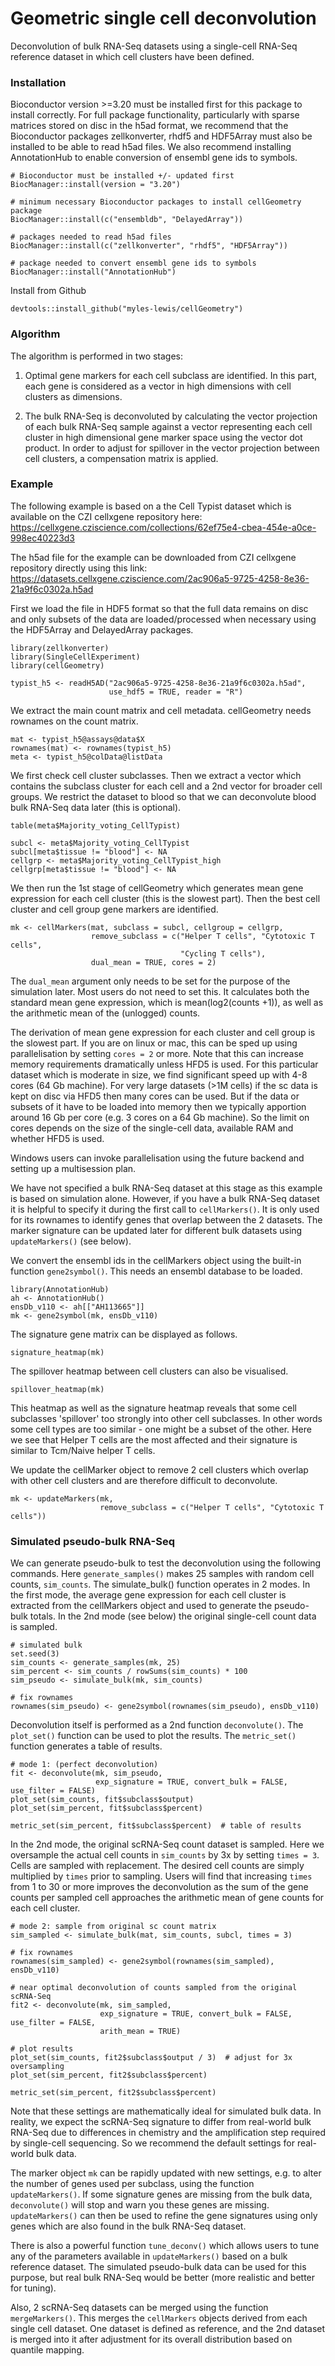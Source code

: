 # Geometric single cell deconvolution

Deconvolution of bulk RNA-Seq datasets using a single-cell RNA-Seq reference 
dataset in which cell clusters have been defined.

### Installation

Bioconductor version >=3.20 must be installed first for this package to install
correctly. For full package functionality, particularly with sparse matrices
stored on disc in the h5ad format, we recommend that the Bioconductor packages
zellkonverter, rhdf5 and HDF5Array must also be installed to be able to read
h5ad files. We also recommend installing AnnotationHub to enable conversion of
ensembl gene ids to symbols.

```
# Bioconductor must be installed +/- updated first
BiocManager::install(version = "3.20")

# minimum necessary Bioconductor packages to install cellGeometry package
BiocManager::install(c("ensembldb", "DelayedArray"))

# packages needed to read h5ad files
BiocManager::install(c("zellkonverter", "rhdf5", "HDF5Array"))

# package needed to convert ensembl gene ids to symbols
BiocManager::install("AnnotationHub")
```

Install from Github
```
devtools::install_github("myles-lewis/cellGeometry")
```

### Algorithm

The algorithm is performed in two stages:

1. Optimal gene markers for each cell subclass are identified. In this part,
each gene is considered as a vector in high dimensions with cell clusters as
dimensions.

2. The bulk RNA-Seq is deconvoluted by calculating the vector projection of each
bulk RNA-Seq sample against a vector representing each cell cluster in high
dimensional gene marker space using the vector dot product. In order to adjust
for spillover in the vector projection between cell clusters, a compensation
matrix is applied.

### Example

The following example is based on a the Cell Typist dataset which is available
on the CZI cellxgene repository here:
https://cellxgene.cziscience.com/collections/62ef75e4-cbea-454e-a0ce-998ec40223d3

The h5ad file for the example can be downloaded from CZI cellxgene repository
directly using this link:
https://datasets.cellxgene.cziscience.com/2ac906a5-9725-4258-8e36-21a9f6c0302a.h5ad

First we load the file in HDF5 format so that the full data remains on disc and
only subsets of the data are loaded/processed when necessary using the HDF5Array
and DelayedArray packages.

```
library(zellkonverter)
library(SingleCellExperiment)
library(cellGeometry)

typist_h5 <- readH5AD("2ac906a5-9725-4258-8e36-21a9f6c0302a.h5ad",
                      use_hdf5 = TRUE, reader = "R")
```

We extract the main count matrix and cell metadata. cellGeometry needs rownames
on the count matrix.

```
mat <- typist_h5@assays@data$X
rownames(mat) <- rownames(typist_h5)
meta <- typist_h5@colData@listData
```

We first check cell cluster subclasses. Then we extract a vector which contains
the subclass cluster for each cell and a 2nd vector for broader cell groups. We
restrict the dataset to blood so that we can deconvolute blood bulk
RNA-Seq data later (this is optional).

```
table(meta$Majority_voting_CellTypist)

subcl <- meta$Majority_voting_CellTypist
subcl[meta$tissue != "blood"] <- NA
cellgrp <- meta$Majority_voting_CellTypist_high
cellgrp[meta$tissue != "blood"] <- NA
```

We then run the 1st stage of cellGeometry which generates mean gene expression
for each cell cluster (this is the slowest part). Then the best cell cluster and
cell group gene markers are identified.

```
mk <- cellMarkers(mat, subclass = subcl, cellgroup = cellgrp,
                  remove_subclass = c("Helper T cells", "Cytotoxic T cells",
                                      "Cycling T cells"),
                  dual_mean = TRUE, cores = 2)
```

The `dual_mean` argument only needs to be set for the purpose of the simulation
later. Most users do not need to set this. It calculates both the standard mean
gene expression, which is mean(log2(counts +1)), as well as the arithmetic mean
of the (unlogged) counts.

The derivation of mean gene expression for each cluster and cell group is the
slowest part. If you are on linux or mac, this can be sped up using
parallelisation by setting `cores = 2` or more. Note that this can increase
memory requirements dramatically unless HFD5 is used. For this particular
dataset which is moderate in size, we find significant speed up with 4-8 cores
(64 Gb machine). For very large datasets (>1M cells) if the sc data is kept on
disc via HFD5 then many cores can be used. But if the data or subsets of it have
to be loaded into memory then we typically apportion around 16 Gb per core (e.g.
3 cores on a 64 Gb machine). So the limit on cores depends on the size of the
single-cell data, available RAM and whether HFD5 is used.

Windows users can invoke parallelisation using the future backend and setting up
a multisession plan.

We have not specified a bulk RNA-Seq dataset at this stage as this example is
based on simulation alone. However, if you have a bulk RNA-Seq dataset it is
helpful to specify it during the first call to `cellMarkers()`. It is only used
for its rownames to identify genes that overlap between the 2 datasets. The
marker signature can be updated later for different bulk datasets using
`updateMarkers()` (see below).

We convert the ensembl ids in the cellMarkers object using the built-in function
`gene2symbol()`. This needs an ensembl database to be loaded.

```
library(AnnotationHub)
ah <- AnnotationHub()
ensDb_v110 <- ah[["AH113665"]]
mk <- gene2symbol(mk, ensDb_v110)
```

The signature gene matrix can be displayed as follows.

```
signature_heatmap(mk)
```

The spillover heatmap between cell clusters can also be visualised.

```
spillover_heatmap(mk)
```

This heatmap as well as the signature heatmap reveals that some cell subclasses
'spillover' too strongly into other cell subclasses. In other words some cell
types are too similar - one might be a subset of the other. Here we see that
Helper T cells are the most affected and their signature is similar to Tcm/Naive
helper T cells.

We update the cellMarker object to remove 2 cell clusters which overlap
with other cell clusters and are therefore difficult to deconvolute.

```
mk <- updateMarkers(mk,
                    remove_subclass = c("Helper T cells", "Cytotoxic T cells"))
```

### Simulated pseudo-bulk RNA-Seq

We can generate pseudo-bulk to test the deconvolution using the following
commands. Here `generate_samples()` makes 25 samples with random cell counts,
`sim_counts`. The simulate_bulk() function operates in 2 modes. In the first
mode, the average gene expression for each cell cluster is extracted from the
cellMarkers object and used to generate the pseudo-bulk totals. In the 2nd
mode (see below) the original single-cell count data is sampled.

```
# simulated bulk
set.seed(3)
sim_counts <- generate_samples(mk, 25)
sim_percent <- sim_counts / rowSums(sim_counts) * 100
sim_pseudo <- simulate_bulk(mk, sim_counts)

# fix rownames
rownames(sim_pseudo) <- gene2symbol(rownames(sim_pseudo), ensDb_v110)
```

Deconvolution itself is performed as a 2nd function `deconvolute()`. The
`plot_set()` function can be used to plot the results. The `metric_set()`
function generates a table of results.

```
# mode 1: (perfect deconvolution)
fit <- deconvolute(mk, sim_pseudo,
                   exp_signature = TRUE, convert_bulk = FALSE, use_filter = FALSE)
plot_set(sim_counts, fit$subclass$output)
plot_set(sim_percent, fit$subclass$percent)

metric_set(sim_percent, fit$subclass$percent)  # table of results
```

In the 2nd mode, the original scRNA-Seq count dataset is sampled. Here we
oversample the actual cell counts in `sim_counts` by 3x by setting `times = 3`.
Cells are sampled with replacement. The desired cell counts are simply
multiplied by `times` prior to sampling. Users will find that increasing `times`
from 1 to 30 or more improves the deconvolution as the sum of the gene counts
per sampled cell approaches the arithmetic mean of gene counts for each cell
cluster.

```
# mode 2: sample from original sc count matrix
sim_sampled <- simulate_bulk(mat, sim_counts, subcl, times = 3)

# fix rownames
rownames(sim_sampled) <- gene2symbol(rownames(sim_sampled), ensDb_v110)

# near optimal deconvolution of counts sampled from the original scRNA-Seq
fit2 <- deconvolute(mk, sim_sampled,
                    exp_signature = TRUE, convert_bulk = FALSE, use_filter = FALSE,
                    arith_mean = TRUE)

# plot results
plot_set(sim_counts, fit2$subclass$output / 3)  # adjust for 3x oversampling
plot_set(sim_percent, fit2$subclass$percent)

metric_set(sim_percent, fit2$subclass$percent)
```

Note that these settings are mathematically ideal for simulated bulk data. In
reality, we expect the scRNA-Seq signature to differ from real-world bulk
RNA-Seq due to differences in chemistry and the amplification step required by
single-cell sequencing. So we recommend the default settings for real-world
bulk data.

The marker object `mk` can be rapidly updated with new settings, e.g. to alter
the number of genes used per subclass, using the function `updateMarkers()`. If
some signature genes are missing from the bulk data, `deconvolute()` will stop
and warn you these genes are missing. `updateMarkers()` can then be used to
refine the gene signatures using only genes which are also found in the bulk
RNA-Seq dataset.

There is also a powerful function `tune_deconv()` which allows users to tune any
of the parameters available in `updateMarkers()` based on a bulk reference
dataset. The simulated pseudo-bulk data can be used for this purpose, but real
bulk RNA-Seq would be better (more realistic and better for tuning).

Also, 2 scRNA-Seq datasets can be merged using the function `mergeMarkers()`.
This merges the `cellMarkers` objects derived from each single cell dataset. One
dataset is defined as reference, and the 2nd dataset is merged into it after
adjustment for its overall distribution based on quantile mapping.
